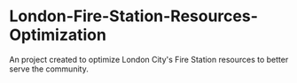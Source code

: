 # London-Fire-Station-Resources-Optimization
An project created to optimize London City's Fire Station resources to better serve the community. 
